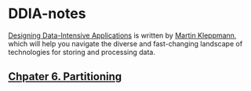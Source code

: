 # DDIA-notes
[Designing Data-Intensive Applications](https://dataintensive.net/) is written by [Martin Kleppmann](https://martin.kleppmann.com/), which will help you navigate the diverse and fast-changing landscape of technologies for storing and processing data.

## [Chpater 6. Partitioning](https://github.com/Enele2/DDIA-notes/issues/1)
